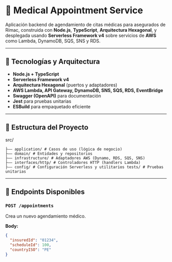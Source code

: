 # 🏥 Medical Appointment Service

Aplicación backend de agendamiento de citas médicas para asegurados de Rímac, construida con **Node.js**, **TypeScript**, **Arquitectura Hexagonal**, y desplegada usando **Serverless Framework v4** sobre servicios de **AWS** como Lambda, DynamoDB, SQS, SNS y RDS.

---

## 🚀 Tecnologías y Arquitectura

- **Node.js + TypeScript**
- **Serverless Framework v4**
- **Arquitectura Hexagonal** (puertos y adaptadores)
- **AWS Lambda, API Gateway, DynamoDB, SNS, SQS, RDS, EventBridge**
- **Swagger (OpenAPI)** para documentación
- **Jest** para pruebas unitarias
- **ESBuild** para empaquetado eficiente

---

## 🧱 Estructura del Proyecto

src/

    ├—— application/ # Casos de uso (lógica de negocio)
    ├—— domain/ # Entidades y repositorios 
    ├—— infrastructure/ # Adaptadores AWS (Dynamo, RDS, SQS, SNS) 
    ├—— interfaces/http/ # Controladores HTTP (handlers Lambda) 
    ├—— config/ # Configuración Serverless y utilitarios tests/ # Pruebas unitarias

---

## 🔌 Endpoints Disponibles

### `POST /appointments`
Crea un nuevo agendamiento médico.

**Body:**
```json
{
  "insuredId": "01234",
  "scheduleId": 100,
  "countryISO": "PE"
}

